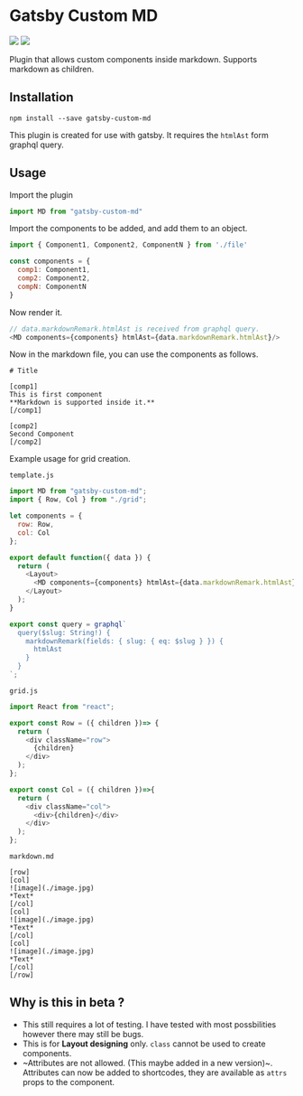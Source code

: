 # Gatsby Custom MD

![](https://img.shields.io/badge/-beta-red.svg) ![](https://img.shields.io/github/license/akzhy/gatsby-custom-md.svg)

Plugin that allows custom components inside markdown. Supports markdown as children.

## Installation

```
npm install --save gatsby-custom-md
```

This plugin is created for use with gatsby. It requires the `htmlAst` form graphql query.

## Usage

Import the plugin

```javascript
import MD from "gatsby-custom-md"
```

Import the components to be added, and add them to an object.

```javascript
import { Component1, Component2, ComponentN } from './file'

const components = {
  comp1: Component1,
  comp2: Component2,
  compN: ComponentN
}
```

Now render it.

```javascript
// data.markdownRemark.htmlAst is received from graphql query.
<MD components={components} htmlAst={data.markdownRemark.htmlAst}/>
```

Now in the markdown file, you can use the components as follows.

```
# Title

[comp1]
This is first component
**Markdown is supported inside it.**
[/comp1]

[comp2]
Second Component
[/comp2]

```


Example usage for grid creation.

`template.js`

```javascript
import MD from "gatsby-custom-md";
import { Row, Col } from "./grid";

let components = {
  row: Row,
  col: Col
};

export default function({ data }) {
  return (
    <Layout>
      <MD components={components} htmlAst={data.markdownRemark.htmlAst} />
    </Layout>
  );
}

export const query = graphql`
  query($slug: String!) {
    markdownRemark(fields: { slug: { eq: $slug } }) {
      htmlAst
    }
  }
`;

```


`grid.js`

```javascript
import React from "react";

export const Row = ({ children })=> {
  return (
    <div className="row">
      {children}
    </div>
  );
};

export const Col = ({ children })=>{
  return (
    <div className="col">
      <div>{children}</div>
    </div>
  );
};
```

`markdown.md`

```
[row]
[col]
![image](./image.jpg)
*Text*
[/col]
[col]
![image](./image.jpg)
*Text*
[/col]
[col]
![image](./image.jpg)
*Text*
[/col]
[/row]
```

## Why is this in beta ?

 * This still requires a lot of testing. I have tested with most possbilities however there may still be bugs. 
 * This is for **Layout designing** only. `class` cannot be used to create components.
 * ~Attributes are not allowed. (This maybe added in a new version)~. Attributes can now be added to shortcodes, they are available as `attrs` props to the component.

